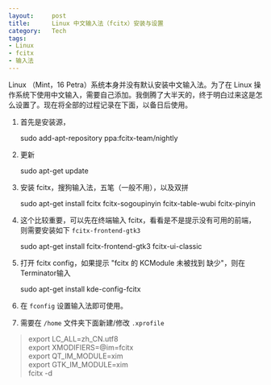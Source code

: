 ```yaml
---
layout:     post
title:      Linux 中文输入法（fcitx）安装与设置
category:   Tech
tags: 
- Linux
- fcitx
- 输入法
---
```


Linux （Mint，16 Petra）系统本身并没有默认安装中文输入法。为了在 Linux 操作系统下使用中文输入，需要自己添加。我倒腾了大半天的，终于明白过来这是怎么设置了。现在将全部的过程记录在下面，以备日后使用。

1. 首先是安装源，

    sudo add-apt-repository ppa:fcitx-team/nightly

2. 更新

    sudo apt-get update

3. 安装 fcitx，搜狗输入法，五笔（一般不用），以及双拼

    sudo apt-get install fcitx fcitx-sogoupinyin fcitx-table-wubi fcitx-pinyin

4. 这个比较重要，可以先在终端输入 fcitx，看看是不是提示没有可用的前端，则需要安装如下 `fcitx-frontend-gtk3`
 
    sudo apt-get install fcitx-frontend-gtk3 fcitx-ui-classic

5. 打开 fcitx config，如果提示 "fcitx 的 KCModule 未被找到 缺少"，则在Terminator输入

    sudo apt-get install kde-config-fcitx

6. 在 `fconfig` 设置输入法即可使用。

7. 需要在 `/home` 文件夹下面新建/修改 `.xprofile`
  
> export LC_ALL=zh_CN.utf8        <br>
export XMODIFIERS=@im=fcitx        <br> 
export QT_IM_MODULE=xim        <br>
export GTK_IM_MODULE=xim        <br> 
fcitx -d        <br>

